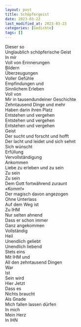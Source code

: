```yaml
---
layout: post
title: Schöpfergeist
date: 2023-03-22
last_modified_at: 2023-03-23
categories: [Gedichte]
tags: []
---
```


Dieser so  
Unglaublich schöpferische Geist  
In mir  
Voll von Erinnerungen   
Bildern  
Überzeugungen  
Voller Gefühle  
Empfindungen und  
Sinnlichem Erleben   
Voll von  
Mir in tausendundeiner Geschichte  
Zehntausend Dinge und mehr  
Haben darin ihren Platz  
Entstehen und vergehen  
Entstehen und vergehen  
Entstehen und vergehen  
Geist  
Der sucht und forscht und hofft  
Der lacht und leidet und sich sehnt  
Sich wünscht  
Erfüllung  
Vervollständigung  
Ankommen  
Liebe zu erleben und zu sein  
Zu sein  
Zu sein  
Dem Gott fortwährend zuraunt  
«Komm!»  
Der magisch davon angezogen  
Ohne Unterlass  
Auf dem Weg ist  
Zu IHM  
Nur selten ahnend  
Dass er schon immer  
Ganz angekommen  
Vollständig  
Heil  
Unendlich geliebt  
Unendlich liebend  
Stets eins  
Mit IHM und  
All den zehntausend Dingen  
War  
Ist  
Sein wird  
Hier Jetzt  
Dass es  
Nichts braucht  
Als Gnade  
Mich fallen lassen dürfen  
In mich  
Mein Herz  
In IHN